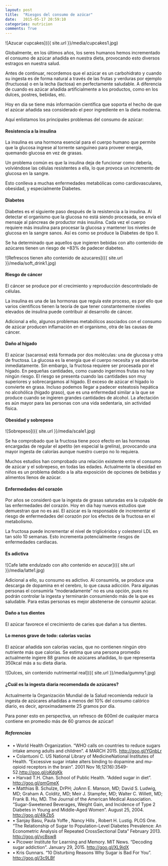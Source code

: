 ```yaml
---
layout: post
title:  "Riesgos del consumo de azúcar"
date:   2015-05-17 20:59:10
categories: nutricion
comments: True
---
```

![Azucar cupcakes]({{ site.url }}/media/cupcakes1.jpg)

Globalmente, en los últimos años, los seres humanos hemos incrementado el consumo de azúcar añadida en nuestra dieta, provocando esto diversos estragos en nuestra salud.

Antes de continuar, recordemos que el azúcar es un carbohidrato y cuando su ingesta es de forma natural a través de las frutas y verduras por ejemplo (fructuosa) o en la lecha (lactosa) en perfectamente saludable. A diferencia de cuando es azúcar añadida artificialmente a los productos, como en los dulces, postres, bebidas, etc.

Hoy en día se tiene más información científica que soporta el hecho de que el azúcar añadida sea considerado el peor ingrediente en la dieta moderna.

Aquí enlistamos los principales problemas del consumo de azúcar:

<h4>Resistencia a la insulina</h4>

La insulina es una hormona esencial para el cuerpo humano que permite que la glucosa ingrese al torrente sanguíneo para proveer energía, quemando glucosa en vez de grasas.

Un problema común es que la insulina deja de funcionar como debería, volviéndose las células resistentes a ella, lo que provoca un incremento de glucosa en la sangre.

Esto conlleva a muchas enfermedades metabólicas como cardiovasculares, obesidad, y especialmente Diabetes.

<h4>Diabetes</h4>

Diabetes es el siguiente paso después de la resistencia a la insulina. Al detectar el organismo que la glucosa no está siendo procesada, se envía el mensaje al páncreas de productor más insulina.  Cada vez el cuerpo requiere más insulina para procesar la glucosa y mantener los niveles de glucosa en la sangre sanos. Así es como se produce la Diabetes de tipo II.

Se ha determinado que aquellos que ingieren bebidas con alto contenido de azúcares tienen un riesgo de +83% de padecer diabetes.

![Refrescos tienen alto contenido de azucares]({{ site.url }}/media/soft_drink1.jpg)


<h4>Riesgo de cáncer</h4>

El cáncer se produce por el crecimiento y reproducción descontrolado de células.

La insulina es una de las hormonas que regula este proceso, es por ello que varios científicos tienen la teoría de que tener constantemente niveles elevados de insulina puede contribuir al desarrollo de cáncer.

Adicional a ello, algunos problemas metabólicos asociados con el consumo de azúcar producen inflamación en el organismo, otra de las causas de cáncer.

<h4>Daño al hígado</h4>

El azúcar (sacarosa) está formada por dos moléculas: una de glucosa y otra de fructosa. La glucosa es la energía que el cuerpo necesita y se absorbe inmediatamente. Sin embargo, la fructosa requiere ser procesada por el hígado. En pequeñas cantidades, como cuando ingerimos frutas no hay ningún riesgo. El riesgo se presenta cuando las cantidades son muy superiores y sobrecargamos al hígado. El exceso de azúcar el hígado lo convierte en grasa.
Incluso podemos llegar a padecer esteatosis hepática no alcohólica (hígado graso), que es una enfermedad similar a la que se produce cuando se ingieren grandes cantidades de alcohol.
La afectación es aún mayor para las personas con una vida sedentaria, sin actividad física.

<h4>Obesidad y sobrepeso</h4>

![Sobrepeso]({{ site.url }}/media/scale1.jpg)

Se ha comprobado que la fructosa tiene poco efecto en las hormonas encargadas de regular el apetito (en especial la grelina), provocando una mayor ingesta de calorías aunque nuestro cuerpo no lo requiera.

Muchos estudios han comprobado una relación existente entre el consumo de azúcar y el sobrepeso, en todas las edades. Actualmente la obesidad en niños es un problema debido a la alta exposición de opciones de bebidas y alimentos llenos de azúcar.

<h4>Enfermedades del corazón</h4>

Por años se consideró que la ingesta de grasas saturadas era la culpable de las enfermedades del corazón. Hoy en día hay nuevos estudios que demuestran que no es así. El azúcar es la responsable de incrementar el riesgo de enfermedades del corazón por los efectos de la fructosa en el metabolismo.

La fructosa puede incrementar el nivel de triglicéridos y colesterol LDL en tan sólo 10 semanas. Esto incrementa potencialmente riesgos de enfermedades cardiacas.

<h4>Es adictiva</h4>

![Cafe latte endulzado con alto contenido en azucar]({{ site.url }}/media/latte1.jpg)

Adicional a ello, su consumo es adictivo. Al consumirla, se produce una descarga de dopamina en el cerebro, lo que causa adicción. Para algunas personas el consumirla “moderadamente” no es una opción, pues no podrán controlar la ingesta y terminarán consumiendo más de la que es saludable. Para estas personas es mejor abstenerse de consumir azúcar.


<h4>Daño a tus dientes</h4>

El azúcar favorece el crecimiento de caries que dañan a tus dientes.


<h4>Lo menos grave de todo: calorías vacías</h4>

El azúcar añadida son calorías vacías, que no contienen ningún otro nutriente más que calorías. Se estima que una persona promedio actualmente ingiere 88 gramos de azúcares añadidas, lo que representa 350kcal más a su dieta diaria.

![Dulces, sin contenido nutrimental real]({{ site.url }}/media/gummy1.jpg)


<h4>¿Cuál es la ingesta diaria recomendada de azúcares?</h4>

Actualmente la Organización Mundial de la Salud recomienda reducir la ingesta de azúcares añadidas a menos del 10% del consumo calórico diario, es decir, aproximadamente 25 gramos por día.

Para poner esto en perspectiva, un refresco de 600ml de cualquier marca contiene en promedio más de 60 gramos de azúcar!


<h5>Referencias</h5>
<ul>
 <li>•	World Health Organization. “WHO calls on countries to reduce sugars intake among adults and children”. 4 MARCH 2015.  <a href="http://www.who.int/mediacentre/news/releases/2015/sugar-guideline/en/">http://goo.gl/YGnbLr</a>
</li>
 <li>•	Colantuoni C. US National Library of MedicineNational Institutes of Health. “Excessive sugar intake alters binding to dopamine and mu-opioid receptors in the brain”. 2001 Nov 16;12(16):3549-52.<a href="http://www.ncbi.nlm.nih.gov/pubmed/11733709/">http://goo.gl/oKdgKk</a>
</li>
 <li>•	Harvad T.H. Chan. School of Public Health. “Added sugar in diet”. <a href="http://www.hsph.harvard.edu/nutritionsource/carbohydrates/added-sugar-in-the-diet/">http://goo.gl/qmGmeX</a>
</li>
 <li>•	Matthias B. Schulze, DrPH; JoAnn E. Manson, MD; David S. Ludwig, MD; Graham A. Colditz, MD; Meir J. Stampfer, MD; Walter C. Willett, MD; Frank B. Hu, MD. The Journal of the American Medical Association. “Sugar-Sweetened Beverages, Weight Gain, and Incidence of Type 2 Diabetes in Young and Middle-Aged Women”. August 25, 2004. <a href="http://jama.jamanetwork.com/article.aspx?articleid=199317">http://goo.gl/4lkZb5</a>
</li>
 <li>•	Sanjay Basu, Paula Yoffe , Nancy Hills , Robert H. Lustig.  PLOS One. “The Relationship of Sugar to Population-Level Diabetes Prevalence: An Econometric Analysis of Repeated CrossSectional Data” February 2013.  <a href="http://www.medpagetoday.com/upload/2013/3/1/journal.pone.0057873.pdf">http://goo.gl/ycBsw8</a>
</li>
 <li>•	Picower Institute for Learning and Memory. MIT News. “Decoding sugar addiction”. January 29, 2015. <a href="http://newsoffice.mit.edu/2015/decoding-sugar-addiction-0129">http://goo.gl/XL9idX</a>
</li>
 <li>•	Kris Gunnars. “10 Disturbing Reasons Why Sugar is Bad For You”. <a href="http://authoritynutrition.com/10-disturbing-reasons-why-sugar-is-bad/">http://goo.gl/3c9LBf</a>
</li>
</ul>



